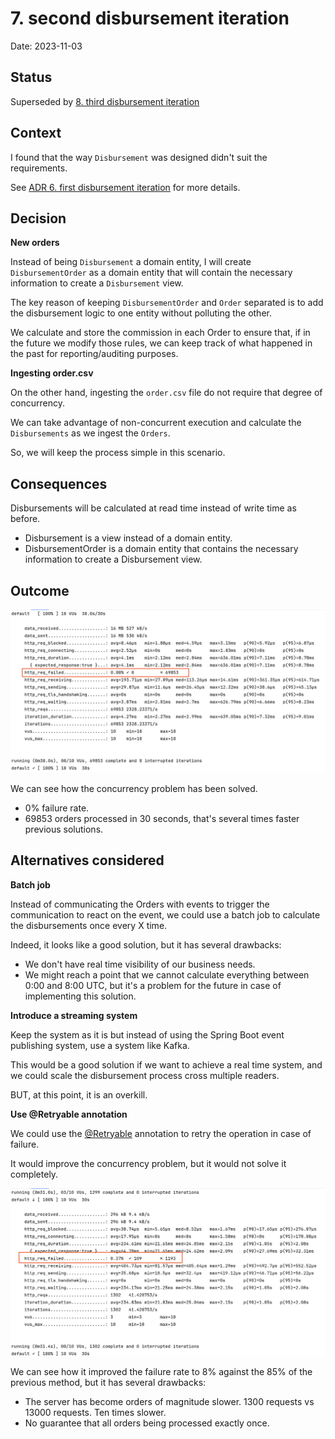 # 7. second disbursement iteration

Date: 2023-11-03

## Status

Superseded by [8. third disbursement iteration](0008-third-disbursement-iteration.md)

## Context

I found that the way `Disbursement` was designed didn't suit the requirements.

See [ADR 6. first disbursement iteration](./0006-concurrency-problem-detected.md) for more details.

## Decision

**New orders**

Instead of being `Disbursement` a domain entity, I will create `DisbursementOrder` as a domain entity that
will contain the necessary information to create a `Disbursement` view.

The key reason of keeping `DisbursementOrder` and `Order` separated is to add the disbursement logic to one entity without
polluting the other.

We calculate and store the commission in each Order to ensure that, if in the future we modify those rules, we can
keep track of what happened in the past for reporting/auditing purposes.

**Ingesting order.csv**

On the other hand, ingesting the `order.csv` file do not require that degree of concurrency.

We can take advantage of non-concurrent execution and calculate the `Disbursements` as we ingest the `Orders`.

So, we will keep the process simple in this scenario.

## Consequences

Disbursements will be calculated at read time instead of write time as before.

- Disbursement is a view instead of a domain entity.
- DisbursementOrder is a domain entity that contains the necessary information to create a Disbursement view.

## Outcome

![Concurrency test results after change](./assets/concurrency-test-second-iteration-results.png)

We can see how the concurrency problem has been solved.

- 0% failure rate.
- 69853 orders processed in 30 seconds, that's several times faster previous solutions.

## Alternatives considered

**Batch job**

Instead of communicating the Orders with events to trigger the communication to react on the event, we could use a batch job to calculate the disbursements once every X time.

Indeed, it looks like a good solution, but it has several drawbacks:

- We don't have real time visibility of our business needs.
- We might reach a point that we cannot calculate everything between 0:00 and 8:00 UTC, but it's a problem for the future in case of implementing this solution.

**Introduce a streaming system**

Keep the system as it is but instead of using the Spring Boot event publishing system, use a system like Kafka.

This would be a good solution if we want to achieve a real time system, and we could scale the disbursement process cross multiple readers.

BUT, at this point, it is an overkill.

**Use @Retryable annotation**

We could use the [@Retryable](https://docs.spring.io/spring-retry/docs/api/current/org/springframework/retry/annotation/Retryable.html) annotation to retry the operation in case of failure.

It would improve the concurrency problem, but it would not solve it completely.

![Concurrency test results](./assets/concurrency-test-retriable-results.png)

We can see how it improved the failure rate to 8% against the 85% of the previous method, but it has several drawbacks:

- The server has become orders of magnitude slower. 1300 requests vs 13000 requests. Ten times slower.
- No guarantee that all orders being processed exactly once.